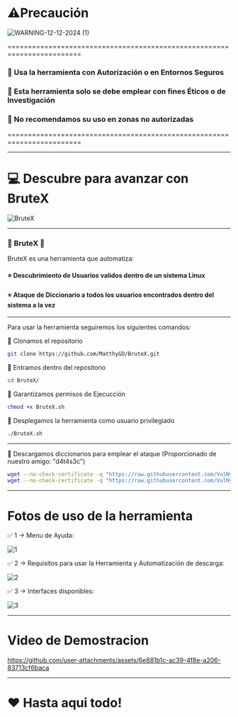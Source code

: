 # ⚠️Precaución

![WARNING-12-12-2024 (1)](https://github.com/user-attachments/assets/148e670a-8284-47b0-9080-e8fbd738d85b)

========================================================================

### 👮 Usa la herramienta con Autorización o en Entornos Seguros
### 👮 Esta herramienta solo se debe emplear con fines Éticos o de Investigación
### 👮 No recomendamos su uso en zonas no autorizadas

========================================================================

------------------------------------------------------------------------------------------------------------------------------------------------------------

# 💻 Descubre para avanzar con BruteX

![BruteX](https://github.com/user-attachments/assets/71c12be1-fd7b-461f-8702-0fc4c2ef360e)

------------------------------------------------------------------------------------------------------------------------------------------------------------

### 📖 BruteX 📖
BruteX es una herramienta que automatiza:

#### ⭐ Descubrimiento de Usuarios validos dentro de un sistema Linux
#### ⭐ Ataque de Diccionario a todos los  usuarios encontrados dentro del sistema a la vez

------------------------------------------------------------------------------------------------------------------------------------------------------------

Para usar la herramienta seguiremos los siguientes comandos:

🔴 Clonamos el repositorio

```bash
git clone https://github.com/MatthyGD/BruteX.git
```

🔴 Entramos dentro del repositorio

```bash
cd BruteX/
```

🔴 Garantizamos permisos de Ejecucción

```bash
chmod +x BruteX.sh
```

🔴 Desplegamos la herramienta como usuario privilegiado

```bash
./BruteX.sh
```

------------------------------------------------------------------------------------------------------------------------------------------------------------

🔴 Descargamos diccionarios para emplear el ataque (Proporcionado de nuestro amigo: "d4t4s3c")

``` bash
wget --no-check-certificate -q "https://raw.githubusercontent.com/VulNyx/Arsenal/refs/heads/main/suForce/techyou.txt"
wget --no-check-certificate -q "https://raw.githubusercontent.com/VulNyx/Arsenal/refs/heads/main/suForce/top12000.txt"
```

------------------------------------------------------------------------------------------------------------------------------------------------------------

# Fotos de uso de la herramienta

✅ 1 -> Menu de Ayuda:

![1](https://github.com/user-attachments/assets/31cf8e0a-7bff-498c-9bbf-26416e24ff39)

✅ 2 -> Requisitos para usar la Herramienta y Automatización de descarga:

![2](https://github.com/user-attachments/assets/4513ec54-397f-4ede-a448-5476532c48b3)

✅ 3 -> Interfaces disponibles:

![3](https://github.com/user-attachments/assets/e02de6cf-3985-42b8-aeef-ec7361e2d462)

------------------------------------------------------------------------------------------------------------------------------------------------------------

# Video de Demostracion

https://github.com/user-attachments/assets/6e881b1c-ac39-4f8e-a206-83713cf6baca

------------------------------------------------------------------------------------------------------------------------------------------------------------

# ❤️ Hasta aqui todo!
